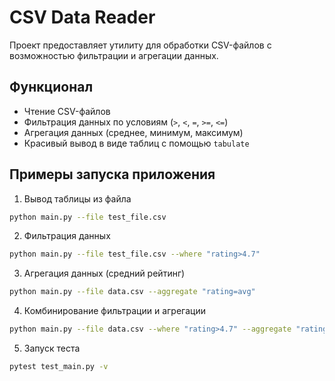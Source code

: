 # CSV Data Reader

Проект предоставляет утилиту для обработки CSV-файлов с возможностью фильтрации и агрегации данных.

## Функционал

- Чтение CSV-файлов
- Фильтрация данных по условиям (`>`, `<`, `=`, `>=`, `<=`)
- Агрегация данных (среднее, минимум, максимум)
- Красивый вывод в виде таблиц с помощью `tabulate`

## Примеры запуска приложения 

1. Вывод таблицы из файла 
```bash
python main.py --file test_file.csv
```
2. Фильтрация данных
```bash
python main.py --file test_file.csv --where "rating>4.7"
```
3. Агрегация данных (средний рейтинг)
```bash
python main.py --file data.csv --aggregate "rating=avg"
```
4. Комбинирование фильтрации и агрегации
```bash
python main.py --file data.csv --where "rating>4.7" --aggregate "rating=avg"
```
5. Запуск теста
```bash
pytest test_main.py -v
```
